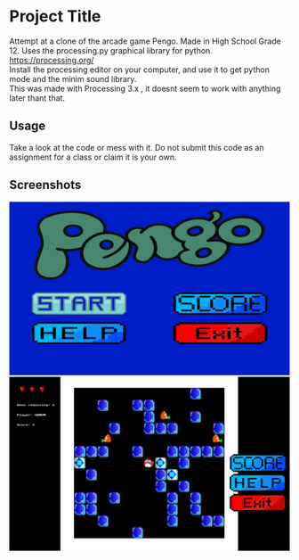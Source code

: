 # Project Title

Attempt at a clone of the arcade game Pengo. Made in High School Grade 12.
Uses the processing.py graphical library for python. https://processing.org/ \
Install the processing editor on your computer, and use it to get python mode and the minim sound library. \
This was made with Processing 3.x , it doesnt seem to work with anything later thant that.


## Usage

Take a look at the code or mess with it. Do not submit this code as an assignment for a class or claim it is your own.
## Screenshots
![If you see this the image didnt load :( but it should be in screenshots folder](https://github.com/AlwaysIngame/pengo/blob/main/screenshots/start.png?raw=true) \
![If you see this the image didnt load :( but it should be in screenshots folder](https://github.com/AlwaysIngame/pengo/blob/main/screenshots/game.png?raw=true)
